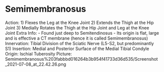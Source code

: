 # Semimembranosus

Action: 1) Flexes the Leg at the Knee Joint 2) Extends the Thigh at the Hip Joint                                                    3) Medially Rotates the Thigh at the Hip Joint and Leg at the Knee Joint
Extra Info: - Found just deep to Semitendinosus                                   - Its origin is flat, large and is effective a CT membrane (hence it is called Semimembranosus)
Innervation: Tibial Division of the Sciatic Nerve (L5-S2, but predominantly S1)
Insertion: Medial and Posterior Surface of the Medial Tibial Condyle
Origin: Ischial Tuberosity
Picture: Semimembranosus%203fabbbd016264b3b954f41733d36d535/Screenshot_2021-07-08_at_22.42.26.png
